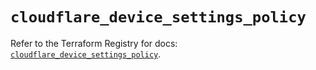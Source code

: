 # `cloudflare_device_settings_policy`

Refer to the Terraform Registry for docs: [`cloudflare_device_settings_policy`](https://registry.terraform.io/providers/cloudflare/cloudflare/4.39.0/docs/resources/device_settings_policy).
